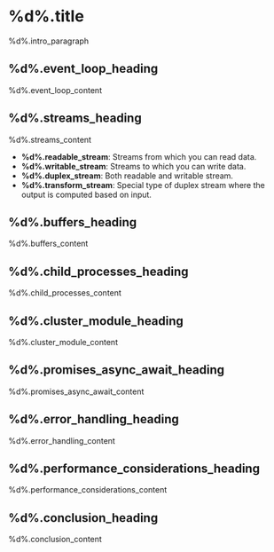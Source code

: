 # %d%.title

%d%.intro_paragraph

## **%d%.event_loop_heading**
%d%.event_loop_content

## **%d%.streams_heading**
%d%.streams_content
- **%d%.readable_stream**: Streams from which you can read data.
- **%d%.writable_stream**: Streams to which you can write data.
- **%d%.duplex_stream**: Both readable and writable stream.
- **%d%.transform_stream**: Special type of duplex stream where the output is computed based on input.

## **%d%.buffers_heading**
%d%.buffers_content

## **%d%.child_processes_heading**
%d%.child_processes_content

## **%d%.cluster_module_heading**
%d%.cluster_module_content

## **%d%.promises_async_await_heading**
%d%.promises_async_await_content

## **%d%.error_handling_heading**
%d%.error_handling_content

## **%d%.performance_considerations_heading**
%d%.performance_considerations_content

## %d%.conclusion_heading
%d%.conclusion_content